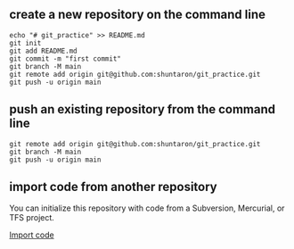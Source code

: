 ## create a new repository on the command line
```
echo "# git_practice" >> README.md
git init
git add README.md
git commit -m "first commit"
git branch -M main
git remote add origin git@github.com:shuntaron/git_practice.git
git push -u origin main
```

## push an existing repository from the command line
```
git remote add origin git@github.com:shuntaron/git_practice.git
git branch -M main
git push -u origin main
```

## import code from another repository
You can initialize this repository with code from a Subversion, Mercurial, or TFS project.

[Import code](https://github.com/shuntaron/git_practice/import)

